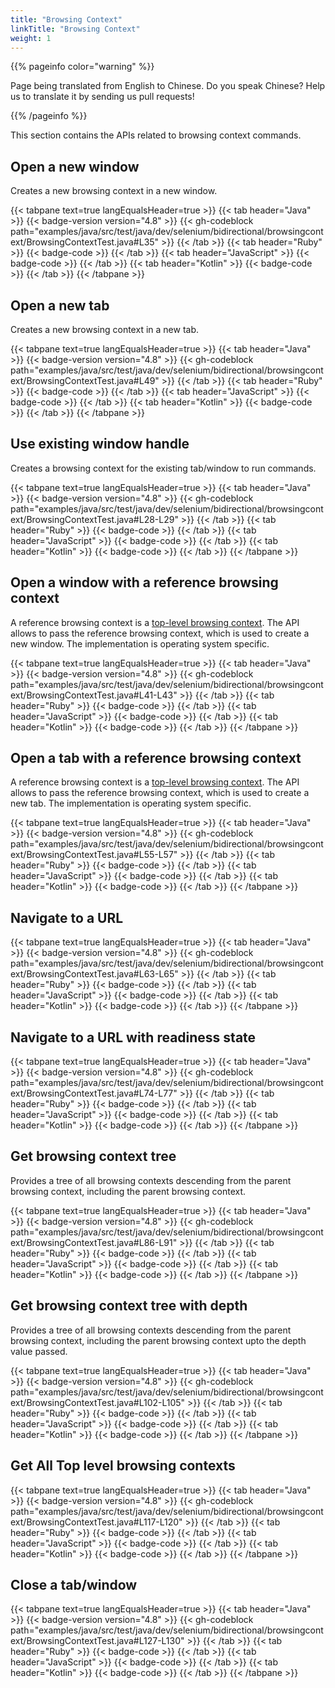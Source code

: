 ```yaml
---
title: "Browsing Context"
linkTitle: "Browsing Context"
weight: 1
---
```


{{% pageinfo color="warning" %}}
<p class="lead">
   <i class="fas fa-language d-4"></i>
   Page being translated from
   English to Chinese. Do you speak Chinese? Help us to translate
   it by sending us pull requests!
</p>
{{% /pageinfo %}}

This section contains the APIs related to browsing context commands. 

## Open a new window

Creates a new browsing context in a new window.

{{< tabpane text=true langEqualsHeader=true >}}
{{< tab header="Java" >}}
{{< badge-version version="4.8" >}}
{{< gh-codeblock path="examples/java/src/test/java/dev/selenium/bidirectional/browsingcontext/BrowsingContextTest.java#L35" >}}
{{< /tab >}}
{{< tab header="Ruby" >}}
{{< badge-code >}}
{{< /tab >}}
{{< tab header="JavaScript" >}}
{{< badge-code >}}
{{< /tab >}}
{{< tab header="Kotlin" >}}
{{< badge-code >}}
{{< /tab >}}
{{< /tabpane >}}

## Open a new tab

Creates a new browsing context in a new tab.

{{< tabpane text=true langEqualsHeader=true >}}
{{< tab header="Java" >}}
{{< badge-version version="4.8" >}}
{{< gh-codeblock path="examples/java/src/test/java/dev/selenium/bidirectional/browsingcontext/BrowsingContextTest.java#L49" >}}
{{< /tab >}}
{{< tab header="Ruby" >}}
{{< badge-code >}}
{{< /tab >}}
{{< tab header="JavaScript" >}}
{{< badge-code >}}
{{< /tab >}}
{{< tab header="Kotlin" >}}
{{< badge-code >}}
{{< /tab >}}
{{< /tabpane >}}

## Use existing window handle

Creates a browsing context for the existing tab/window to run commands.

{{< tabpane text=true langEqualsHeader=true >}}
{{< tab header="Java" >}}
{{< badge-version version="4.8" >}}
{{< gh-codeblock path="examples/java/src/test/java/dev/selenium/bidirectional/browsingcontext/BrowsingContextTest.java#L28-L29" >}}
{{< /tab >}}
{{< tab header="Ruby" >}}
{{< badge-code >}}
{{< /tab >}}
{{< tab header="JavaScript" >}}
{{< badge-code >}}
{{< /tab >}}
{{< tab header="Kotlin" >}}
{{< badge-code >}}
{{< /tab >}}
{{< /tabpane >}}


## Open a window with a reference browsing context
A reference browsing context is a [top-level browsing context](https://html.spec.whatwg.org/multipage/document-sequences.html#top-level-browsing-context). 
The API allows to pass the reference browsing context, which is used to create a new window. The implementation is operating system specific.

{{< tabpane text=true langEqualsHeader=true >}}
{{< tab header="Java" >}}
{{< badge-version version="4.8" >}}
{{< gh-codeblock path="examples/java/src/test/java/dev/selenium/bidirectional/browsingcontext/BrowsingContextTest.java#L41-L43" >}}
{{< /tab >}}
{{< tab header="Ruby" >}}
{{< badge-code >}}
{{< /tab >}}
{{< tab header="JavaScript" >}}
{{< badge-code >}}
{{< /tab >}}
{{< tab header="Kotlin" >}}
{{< badge-code >}}
{{< /tab >}}
{{< /tabpane >}}

## Open a tab with a reference browsing context
A reference browsing context is a [top-level browsing context](https://html.spec.whatwg.org/multipage/document-sequences.html#top-level-browsing-context). 
The API allows to pass the reference browsing context, which is used to create a new tab. The implementation is operating system specific.

{{< tabpane text=true langEqualsHeader=true >}}
{{< tab header="Java" >}}
{{< badge-version version="4.8" >}}
{{< gh-codeblock path="examples/java/src/test/java/dev/selenium/bidirectional/browsingcontext/BrowsingContextTest.java#L55-L57" >}}
{{< /tab >}}
{{< tab header="Ruby" >}}
{{< badge-code >}}
{{< /tab >}}
{{< tab header="JavaScript" >}}
{{< badge-code >}}
{{< /tab >}}
{{< tab header="Kotlin" >}}
{{< badge-code >}}
{{< /tab >}}
{{< /tabpane >}}

## Navigate to a URL

{{< tabpane text=true langEqualsHeader=true >}}
{{< tab header="Java" >}}
{{< badge-version version="4.8" >}}
{{< gh-codeblock path="examples/java/src/test/java/dev/selenium/bidirectional/browsingcontext/BrowsingContextTest.java#L63-L65" >}}
{{< /tab >}}
{{< tab header="Ruby" >}}
{{< badge-code >}}
{{< /tab >}}
{{< tab header="JavaScript" >}}
{{< badge-code >}}
{{< /tab >}}
{{< tab header="Kotlin" >}}
{{< badge-code >}}
{{< /tab >}}
{{< /tabpane >}}

## Navigate to a URL with readiness state

{{< tabpane text=true langEqualsHeader=true >}}
{{< tab header="Java" >}}
{{< badge-version version="4.8" >}}
{{< gh-codeblock path="examples/java/src/test/java/dev/selenium/bidirectional/browsingcontext/BrowsingContextTest.java#L74-L77" >}}
{{< /tab >}}
{{< tab header="Ruby" >}}
{{< badge-code >}}
{{< /tab >}}
{{< tab header="JavaScript" >}}
{{< badge-code >}}
{{< /tab >}}
{{< tab header="Kotlin" >}}
{{< badge-code >}}
{{< /tab >}}
{{< /tabpane >}}

## Get browsing context tree

Provides a tree of all browsing contexts descending from the parent browsing context, including the parent browsing context.

{{< tabpane text=true langEqualsHeader=true >}}
{{< tab header="Java" >}}
{{< badge-version version="4.8" >}}
{{< gh-codeblock path="examples/java/src/test/java/dev/selenium/bidirectional/browsingcontext/BrowsingContextTest.java#L86-L91" >}}
{{< /tab >}}
{{< tab header="Ruby" >}}
{{< badge-code >}}
{{< /tab >}}
{{< tab header="JavaScript" >}}
{{< badge-code >}}
{{< /tab >}}
{{< tab header="Kotlin" >}}
{{< badge-code >}}
{{< /tab >}}
{{< /tabpane >}}

## Get browsing context tree with depth

Provides a tree of all browsing contexts descending from the parent browsing context, including the parent browsing context upto the depth value passed.

{{< tabpane text=true langEqualsHeader=true >}}
{{< tab header="Java" >}}
{{< badge-version version="4.8" >}}
{{< gh-codeblock path="examples/java/src/test/java/dev/selenium/bidirectional/browsingcontext/BrowsingContextTest.java#L102-L105" >}}
{{< /tab >}}
{{< tab header="Ruby" >}}
{{< badge-code >}}
{{< /tab >}}
{{< tab header="JavaScript" >}}
{{< badge-code >}}
{{< /tab >}}
{{< tab header="Kotlin" >}}
{{< badge-code >}}
{{< /tab >}}
{{< /tabpane >}}

## Get All Top level browsing contexts

{{< tabpane text=true langEqualsHeader=true >}}
{{< tab header="Java" >}}
{{< badge-version version="4.8" >}}
{{< gh-codeblock path="examples/java/src/test/java/dev/selenium/bidirectional/browsingcontext/BrowsingContextTest.java#L117-L120" >}}
{{< /tab >}}
{{< tab header="Ruby" >}}
{{< badge-code >}}
{{< /tab >}}
{{< tab header="JavaScript" >}}
{{< badge-code >}}
{{< /tab >}}
{{< tab header="Kotlin" >}}
{{< badge-code >}}
{{< /tab >}}
{{< /tabpane >}}

## Close a tab/window

{{< tabpane text=true langEqualsHeader=true >}}
{{< tab header="Java" >}}
{{< badge-version version="4.8" >}}
{{< gh-codeblock path="examples/java/src/test/java/dev/selenium/bidirectional/browsingcontext/BrowsingContextTest.java#L127-L130" >}}
{{< /tab >}}
{{< tab header="Ruby" >}}
{{< badge-code >}}
{{< /tab >}}
{{< tab header="JavaScript" >}}
{{< badge-code >}}
{{< /tab >}}
{{< tab header="Kotlin" >}}
{{< badge-code >}}
{{< /tab >}}
{{< /tabpane >}}